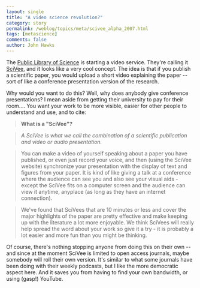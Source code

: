 ```yaml
---
layout: single 
title: "A video science revolution?" 
category: story
permalink: /weblog/topics/meta/scivee_alpha_2007.html
tags: [metascience] 
comments: false 
author: John Hawks 
---
```



<p>
The <a href="http://www.plos.org/">Public Library of Science</a> is starting a video service. They're calling it <a href="http://www.scivee.tv/">SciVee</a>, and it looks like a very cool concept. The idea is that if you publish a scientific paper, you would upload a short video explaining the paper -- sort of like a conference presentation version of the research. 
</p>

<p>
Why would you want to do this? Well, why does anybody give conference presentations? I mean aside from getting their university to pay for their room.... You want your work to be more visible, easier for other people to understand and use, and to cite: 
</p>

<blockquote><b>What is a "SciVee"?</b></blockquote>

<blockquote><i>A SciVee is what we call the combination of a scientific publication and video or audio presentation.</i></blockquote>

<blockquote>You can make a video of yourself speaking about a paper you have published, or even just record your voice, and then (using the SciVee website) synchronize your presentation with the display of text and figures from your paper. It is kind of like giving a talk at a conference where the audience can see you and also see your visual aids - except the SciVee fits on a computer screen and the audience can view it anytime, anyplace (as long as they have an internet connection).</blockquote>

<blockquote>We've found that SciVees that are 10 minutes or less and cover the major highlights of the paper are pretty effective and make keeping up with the literature a lot more enjoyable. We think SciVees will really help spread the word about your work so give it a try - it is probably a lot easier and more fun than you might be thinking.</blockquote>

<p>
Of course, there's nothing stopping anyone from doing this on their own -- and since at the moment SciVee is limited to open access journals, maybe somebody will roll their own version. It's similar to what some journals have been doing with their weekly podcasts, but I like the more democratic aspect here. And it saves you from having to find your own bandwidth, or using (gasp!) YouTube. 
</p>

